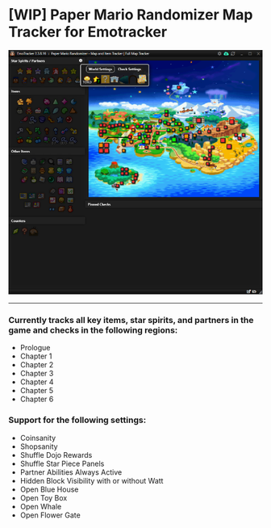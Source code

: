 # [WIP] Paper Mario Randomizer Map Tracker for Emotracker

![Work-in-progress screenshot of map tracker in development showing items, a map, checks in and out of logic, pinned checks.](images/readme/trackerWIP.png "WIP screenshot of tracker in development")

---

### Currently tracks all key items, star spirits, and partners in the game and checks in the following regions:

* Prologue
* Chapter 1
* Chapter 2
* Chapter 3
* Chapter 4
* Chapter 5
* Chapter 6

### Support for the following settings:

* Coinsanity
* Shopsanity
* Shuffle Dojo Rewards
* Shuffle Star Piece Panels
* Partner Abilities Always Active
* Hidden Block Visibility with or without Watt
* Open Blue House
* Open Toy Box
* Open Whale
* Open Flower Gate
